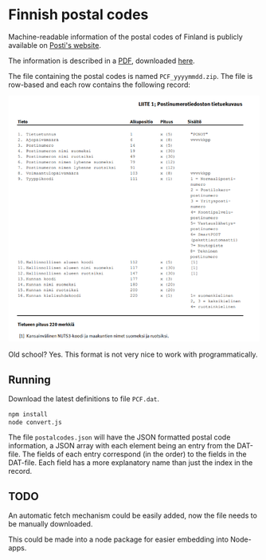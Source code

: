 # Finnish postal codes

Machine-readable information of the postal codes of Finland is publicly available on [Posti's website](https://www.posti.fi/fi/asiakastuki/postinumerotiedostot). 

The information is described in a [PDF](https://www.posti.fi/mzj3zpe8qb7p/1eKbwM2WAEY5AuGi5TrSZ7/36bf406d5fbd322cedf0e1330f0b7dcb/postinumeropalvelut-palvelukuvaus-ja-kayttoehdot.pdf), downloaded [here](postinumeropalvelut-palvelukuvaus-ja-kayttoehdot.pdf).

The file containing the postal codes is named `PCF_yyyymmdd.zip`. The file is row-based and each row contains the following record:

![record format](record_format.png)

Old school? Yes. This format is not very nice to work with programmatically.

## Running

Download the latest definitions to file `PCF.dat`.

```
npm install
node convert.js
```

The file `postalcodes.json` will have the JSON formatted postal code information, a JSON array with each element being an entry from the DAT-file. The fields of each entry correspond (in the order) to the fields in the DAT-file. Each field has a more explanatory name than just the index in the record.

## TODO

An automatic fetch mechanism could be easily added, now the file needs to be manually downloaded.

This could be made into a node package for easier embedding into Node-apps. 
